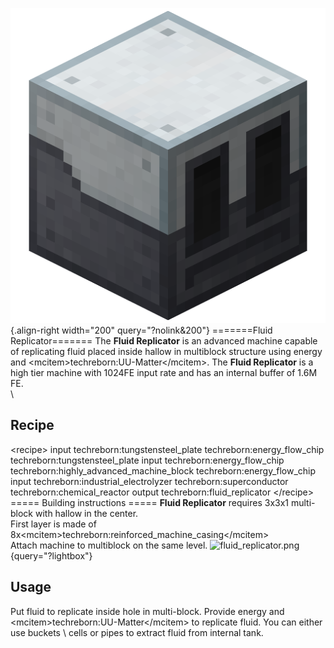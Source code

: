 ![Fluid Replicator](/media/mods/techreborn/fluid_replicator.png){.align-right width="200" query="?nolink&200"} =======Fluid Replicator======= The **Fluid Replicator** is an advanced machine capable of replicating fluid placed inside hallow in multiblock structure using energy and \<mcitem\>techreborn:UU-Matter\</mcitem\>. The **Fluid Replicator** is a high tier machine with 1024FE input rate and has an internal buffer of 1.6M FE.\
\

## Recipe

\<recipe\> input techreborn:tungstensteel_plate techreborn:energy_flow_chip techreborn:tungstensteel_plate input techreborn:energy_flow_chip techreborn:highly_advanced_machine_block techreborn:energy_flow_chip input techreborn:industrial_electrolyzer techreborn:superconductor techreborn:chemical_reactor output techreborn:fluid_replicator \</recipe\>\
===== Building instructions ===== **Fluid Replicator** requires 3x3x1 multi-block with hallow in the center.\
First layer is made of 8x\<mcitem\>techreborn:reinforced_machine_casing\</mcitem\>\
Attach machine to multiblock on the same level. ![fluid_replicator.png](/gallery>/blocks/fluid_replicator.png){query="?lightbox"}

## Usage

Put fluid to replicate inside hole in multi-block. Provide energy and \<mcitem\>techreborn:UU-Matter\</mcitem\> to replicate fluid. You can either use buckets \\ cells or pipes to extract fluid from internal tank.
